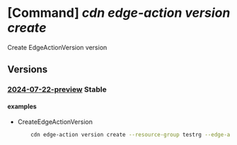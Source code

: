 # [Command] _cdn edge-action version create_

Create EdgeActionVersion version

## Versions

### [2024-07-22-preview](/Resources/mgmt-plane/L3N1YnNjcmlwdGlvbnMve30vcmVzb3VyY2Vncm91cHMve30vcHJvdmlkZXJzL21pY3Jvc29mdC5jZG4vZWRnZWFjdGlvbnMve30vdmVyc2lvbnMve30=/2024-07-22-preview.xml) **Stable**

<!-- mgmt-plane /subscriptions/{}/resourcegroups/{}/providers/microsoft.cdn/edgeactions/{}/versions/{} 2024-07-22-preview -->

#### examples

- CreateEdgeActionVersion
    ```bash
        cdn edge-action version create --resource-group testrg --edge-action-name edgeAction1 --version version2 --location global --deployment-type zip --is-default-version True
    ```
